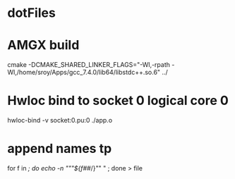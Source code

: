 # dotFiles

# AMGX build
cmake -DCMAKE_SHARED_LINKER_FLAGS="-Wl,-rpath -Wl,/home/sroy/Apps/gcc_7.4.0/lib64/libstdc++.so.6" ../

# Hwloc bind to socket 0 logical core 0
hwloc-bind -v socket:0.pu:0 ./app.o

# append names tp
for f in *; do echo -n "\""${f##*/}"\" " ; done > file
